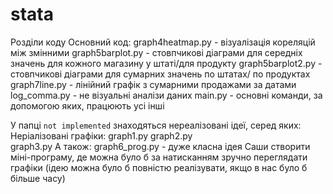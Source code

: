 # stata
Розділи коду
Основний код:
graph4heatmap.py - візуалізація кореляцій між змінними 
graph5barplot.py - стовпчикові діаграми для середніх значень для кожного магазину у штаті/для продукту 
graph5barplot2.py - стовпчикові діаграми для сумарних значень по штатах/ по продуктах 
graph7line.py - лінійний графік з сумарними продажами за датами
log_comma.py - не візуальні аналізи даних
main.py - основні команди, за допомогою яких, працюють усі інші

У папці `not implemented` знаходяться нереалізовані ідеї, серед яких:
Неріалізовані графіки:
graph1.py 
graph2.py  
graph3.py 
А також:
graph6_prog.py - дуже класна ідея Саши створити міні-програму, де можна було б за натисканням зручно переглядати графіки (ідею можна було б повністю реалізувати, якщо в нас було б більше часу)